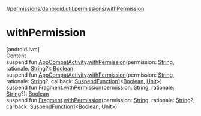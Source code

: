 //[permissions](../index.md)/[danbroid.util.permissions](index.md)/[withPermission](with-permission.md)



# withPermission  
[androidJvm]  
Content  
suspend fun [AppCompatActivity](https://developer.android.com/reference/kotlin/androidx/appcompat/app/AppCompatActivity.html).[withPermission](with-permission.md)(permission: [String](https://kotlinlang.org/api/latest/jvm/stdlib/kotlin/-string/index.html), rationale: [String](https://kotlinlang.org/api/latest/jvm/stdlib/kotlin/-string/index.html)?): [Boolean](https://kotlinlang.org/api/latest/jvm/stdlib/kotlin/-boolean/index.html)  
suspend fun [AppCompatActivity](https://developer.android.com/reference/kotlin/androidx/appcompat/app/AppCompatActivity.html).[withPermission](with-permission.md)(permission: [String](https://kotlinlang.org/api/latest/jvm/stdlib/kotlin/-string/index.html), rationale: [String](https://kotlinlang.org/api/latest/jvm/stdlib/kotlin/-string/index.html)?, callback: [SuspendFunction1](https://kotlinlang.org/api/latest/jvm/stdlib/kotlin.coroutines/-suspend-function1/index.html)<[Boolean](https://kotlinlang.org/api/latest/jvm/stdlib/kotlin/-boolean/index.html), [Unit](https://kotlinlang.org/api/latest/jvm/stdlib/kotlin/-unit/index.html)>)  
suspend fun [Fragment](https://developer.android.com/reference/kotlin/androidx/fragment/app/Fragment.html).[withPermission](with-permission.md)(permission: [String](https://kotlinlang.org/api/latest/jvm/stdlib/kotlin/-string/index.html), rationale: [String](https://kotlinlang.org/api/latest/jvm/stdlib/kotlin/-string/index.html)?): [Boolean](https://kotlinlang.org/api/latest/jvm/stdlib/kotlin/-boolean/index.html)  
suspend fun [Fragment](https://developer.android.com/reference/kotlin/androidx/fragment/app/Fragment.html).[withPermission](with-permission.md)(permission: [String](https://kotlinlang.org/api/latest/jvm/stdlib/kotlin/-string/index.html), rationale: [String](https://kotlinlang.org/api/latest/jvm/stdlib/kotlin/-string/index.html)?, callback: [SuspendFunction1](https://kotlinlang.org/api/latest/jvm/stdlib/kotlin.coroutines/-suspend-function1/index.html)<[Boolean](https://kotlinlang.org/api/latest/jvm/stdlib/kotlin/-boolean/index.html), [Unit](https://kotlinlang.org/api/latest/jvm/stdlib/kotlin/-unit/index.html)>)  



